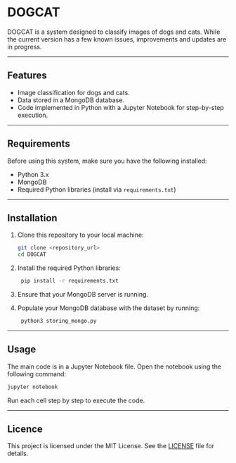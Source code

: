 # DOGCAT

DOGCAT is a system designed to classify images of dogs and cats. While the current version has a few known issues, improvements and updates are in progress.

---

## Features

- Image classification for dogs and cats.
- Data stored in a MongoDB database.
- Code implemented in Python with a Jupyter Notebook for step-by-step execution.

---

## Requirements

Before using this system, make sure you have the following installed:

- Python 3.x
- MongoDB
- Required Python libraries (install via `requirements.txt`)

---

## Installation

1. Clone this repository to your local machine:

   ```bash
   git clone <repository_url>
   cd DOGCAT
   ```
2. Install the required Python libraries:

   ```bash 
    pip install -r requirements.txt
   ```
3. Ensure that your MongoDB server is running.
4. Populate your MongoDB database with the dataset by running:
   ```bash
    python3 storing_mongo.py
   ```

---

## Usage

The main code is in a Jupyter Notebook file. Open the notebook using the following command:
```bash
jupyter notebook
```
Run each cell step by step to execute the code.

---

## Licence

This project is licensed under the MIT License. See the [LICENSE](LICENSE) file for details.
